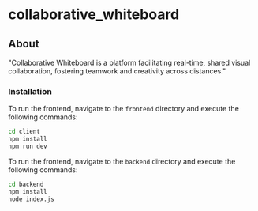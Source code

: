 # collaborative_whiteboard

## About

"Collaborative Whiteboard is a platform facilitating real-time, shared visual collaboration, fostering teamwork and creativity across distances."

### Installation

To run the frontend, navigate to the `frontend` directory and execute the following commands:

```bash
cd client
npm install
npm run dev
```

To run the frontend, navigate to the `backend` directory and execute the following commands:

```bash
cd backend
npm install
node index.js
```
